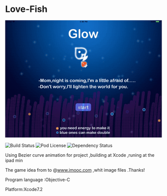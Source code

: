 # Love-Fish

<p align="center" >
<img src="Demo.gif" title="logo" float=left>
</p>

![Build Status](http://img.shields.io/travis/rs/SDWebImage/master.svg?style=flat)
![Pod License](http://img.shields.io/cocoapods/l/SDWebImage.svg?style=flat)
![Dependency Status](https://www.versioneye.com/objective-c/sdwebimage/badge.svg?style=flat)

Using Bezier curve animation for project ,building at Xcode ,runing at the ipad min

The game idea from to @www.imooc.com ,whit image files .Thanks!

Program language :Objective-C

Platform:Xcode7.2


